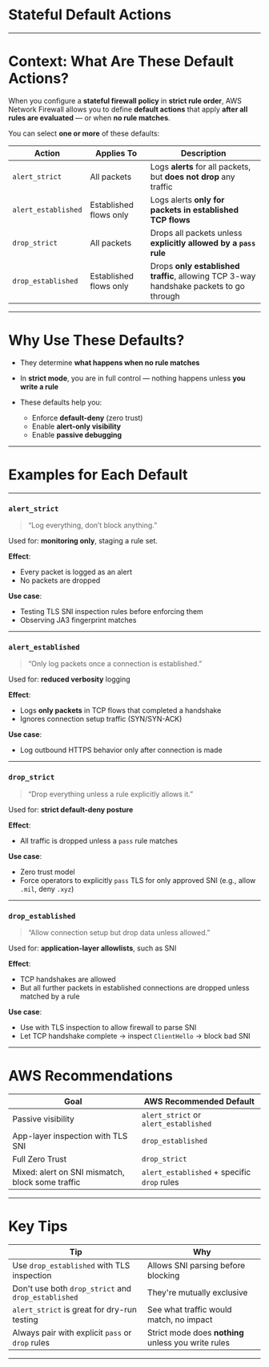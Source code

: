 # Stateful Default Actions 

---

#  Context: What Are These Default Actions?

When you configure a **stateful firewall policy** in **strict rule order**, AWS Network Firewall allows you to define **default actions** that apply **after all rules are evaluated** — or when **no rule matches**.

You can select **one or more** of these defaults:

| Action              | Applies To             | Description                                                                            |
| ------------------- | ---------------------- | -------------------------------------------------------------------------------------- |
| `alert_strict`      | All packets            | Logs **alerts** for all packets, but **does not drop** any traffic                     |
| `alert_established` | Established flows only | Logs alerts **only for packets in established TCP flows**                              |
| `drop_strict`       | All packets            | Drops all packets unless **explicitly allowed by a `pass` rule**                       |
| `drop_established`  | Established flows only | Drops **only established traffic**, allowing TCP 3-way handshake packets to go through |

---

#  Why Use These Defaults?

* They determine **what happens when no rule matches**
* In **strict mode**, you are in full control — nothing happens unless **you write a rule**
* These defaults help you:

  *  Enforce **default-deny** (zero trust)
  *  Enable **alert-only visibility**
  *  Enable **passive debugging**

---

#  Examples for Each Default

---

###  `alert_strict`

> “Log everything, don’t block anything.”

Used for: **monitoring only**, staging a rule set.

**Effect**:

* Every packet is logged as an alert
* No packets are dropped

**Use case**:

* Testing TLS SNI inspection rules before enforcing them
* Observing JA3 fingerprint matches

---

###  `alert_established`

> “Only log packets once a connection is established.”

Used for: **reduced verbosity** logging

**Effect**:

* Logs **only packets** in TCP flows that completed a handshake
* Ignores connection setup traffic (SYN/SYN-ACK)

**Use case**:

* Log outbound HTTPS behavior only after connection is made

---

###  `drop_strict`

> “Drop everything unless a rule explicitly allows it.”

Used for: **strict default-deny posture**

**Effect**:

* All traffic is dropped unless a `pass` rule matches

**Use case**:

* Zero trust model
* Force operators to explicitly `pass` TLS for only approved SNI (e.g., allow `.mil`, deny `.xyz`)

---

###  `drop_established`

> “Allow connection setup but drop data unless allowed.”

Used for: **application-layer allowlists**, such as SNI

**Effect**:

* TCP handshakes are allowed
* But all further packets in established connections are dropped unless matched by a rule

**Use case**:

* Use with TLS inspection to allow firewall to parse SNI
* Let TCP handshake complete → inspect `ClientHello` → block bad SNI

---

#  AWS Recommendations

| Goal                                             | AWS Recommended Default                     |
| ------------------------------------------------ | ------------------------------------------- |
| Passive visibility                               | `alert_strict` or `alert_established`       |
| App-layer inspection with TLS SNI                | `drop_established`                          |
| Full Zero Trust                                  | `drop_strict`                               |
| Mixed: alert on SNI mismatch, block some traffic | `alert_established` + specific `drop` rules |

---


#  Key Tips

| Tip                                                 | Why                                                 |
| --------------------------------------------------- | --------------------------------------------------- |
| Use `drop_established` with TLS inspection          | Allows SNI parsing before blocking                  |
| Don't use both `drop_strict` and `drop_established` | They're mutually exclusive                          |
| `alert_strict` is great for dry-run testing         | See what traffic would match, no impact             |
| Always pair with explicit `pass` or `drop` rules    | Strict mode does **nothing** unless you write rules |

---

